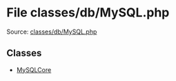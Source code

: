 File classes/db/MySQL.php
=========

Source: [classes/db/MySQL.php](https://github.com/PrestaShop/PrestaShop/blob/1.5.6.1/classes/db/MySQL.php)


Classes
-------

* [MySQLCore](class.MySQLCore.md)

